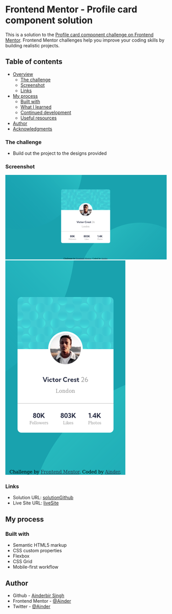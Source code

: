 # Frontend Mentor - Profile card component solution

This is a solution to the [Profile card component challenge on Frontend Mentor](https://www.frontendmentor.io/challenges/profile-card-component-cfArpWshJ). Frontend Mentor challenges help you improve your coding skills by building realistic projects. 

## Table of contents

- [Overview](#overview)
  - [The challenge](#the-challenge)
  - [Screenshot](#screenshot)
  - [Links](#links)
- [My process](#my-process)
  - [Built with](#built-with)
  - [What I learned](#what-i-learned)
  - [Continued development](#continued-development)
  - [Useful resources](#useful-resources)
- [Author](#author)
- [Acknowledgments](#acknowledgments)

### The challenge

- Build out the project to the designs provided

### Screenshot

<img src="images/desktop.png">

<img src="images/mobile.png">


### Links

- Solution URL: [solutionGithub](https://github.com/atinderbirsin)
- Live Site URL: [liveSite](https://profilecardcomp.netlify.app/)

## My process

### Built with

- Semantic HTML5 markup
- CSS custom properties
- Flexbox
- CSS Grid
- Mobile-first workflow

## Author

- Github - [Ainderbir Singh](https://github.com/atinderbirsin)
- Frontend Mentor - [@Ainder](https://www.frontendmentor.io/profile/atinderbirsin)
- Twitter - [@Ainder](https://twitter.com/atindebir)
